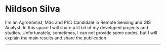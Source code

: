 # Nildson Silva

I'm an Agronomist, MSc and PhD Candidate in Remote Sensing and GIS Analyst. In this space I will share a lit bit of my developed projects and studies. Unfortunately, sometimes, I can not provide some codes, but I will explain the main results and share the publication. 

---
